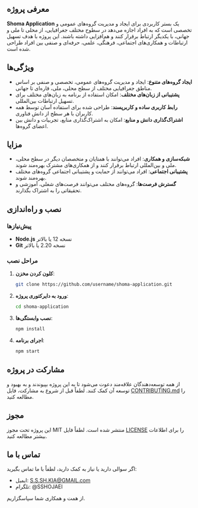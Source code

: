 

## معرفی پروژه

**Shoma Application** یک بستر کاربردی برای ایجاد و مدیریت گروه‌های عمومی و تخصصی است که به افراد اجازه می‌دهد در سطوح مختلف جغرافیایی، از محلی تا ملی و جهانی، با یکدیگر ارتباط برقرار کنند و هم‌افزایی داشته باشند. این پروژه با هدف تسهیل ارتباطات و همکاری‌های اجتماعی، فرهنگی، علمی، حرفه‌ای و صنفی بین افراد طراحی شده است.

## ویژگی‌ها

- **ایجاد گروه‌های متنوع**: ایجاد و مدیریت گروه‌های عمومی، تخصصی و صنفی بر اساس مناطق جغرافیایی مختلف از سطح محلی، ملی، قاره‌ای تا جهانی.
- **پشتیبانی از زبان‌های مختلف**: امکان استفاده از برنامه به زبان‌های مختلف برای تسهیل ارتباطات بین‌المللی.
- **رابط کاربری ساده و کاربرپسند**: طراحی شده برای استفاده آسان توسط همه کاربران با هر سطح از دانش فناوری.
- **اشتراک‌گذاری دانش و منابع**: امکان به اشتراک‌گذاری منابع، تجربیات و دانش بین اعضای گروه‌ها.

## مزایا

- **شبکه‌سازی و همکاری**: افراد می‌توانند با همتایان و متخصصان دیگر در سطح محلی، ملی و بین‌المللی ارتباط برقرار کنند و از همکاری‌های مشترک بهره‌مند شوند.
- **پشتیبانی اجتماعی**: افراد می‌توانند از حمایت و پشتیبانی اجتماعی گروه‌های مختلف بهره‌مند شوند.
- **گسترش فرصت‌ها**: گروه‌های مختلف می‌توانند فرصت‌های شغلی، آموزشی و تحقیقاتی را به اشتراک بگذارند.

## نصب و راه‌اندازی

### پیش‌نیازها

- **Node.js** نسخه 12 یا بالاتر
- **Git** نسخه 2.20 یا بالاتر

### مراحل نصب

1. **کلون کردن مخزن**:
   ```sh
   git clone https://github.com/username/shoma-application.git
   ```
2. **ورود به دایرکتوری پروژه**:
   ```sh
   cd shoma-application
   ```
3. **نصب وابستگی‌ها**:
   ```sh
   npm install
   ```
4. **اجرای برنامه**:
   ```sh
   npm start
   ```

## مشارکت در پروژه

از همه توسعه‌دهندگان علاقه‌مند دعوت می‌شود تا به این پروژه بپیوندند و به بهبود و توسعه آن کمک کنند. لطفاً قبل از شروع به مشارکت، فایل [CONTRIBUTING.md](CONTRIBUTING.md) را مطالعه کنید.

## مجوز

این پروژه تحت مجوز MIT منتشر شده است. لطفاً فایل [LICENSE](LICENSE) را برای اطلاعات بیشتر مطالعه کنید.

## تماس با ما

اگر سوالی دارید یا نیاز به کمک دارید، لطفاً با ما تماس بگیرید:
- ایمیل: S.S.SH.KIA@GMAIL.com
- تلگرام: @SSHOJAEI

از همت و همکاری شما سپاسگزاریم.
